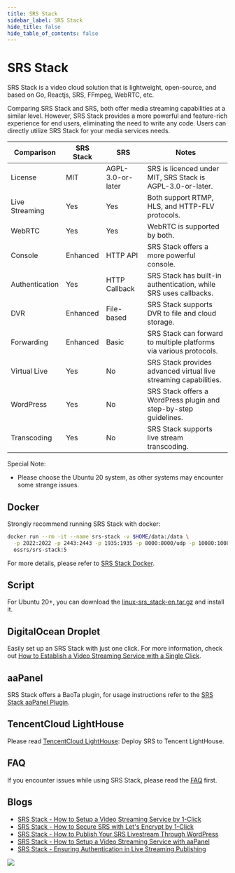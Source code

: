 ```yaml
---
title: SRS Stack
sidebar_label: SRS Stack
hide_title: false
hide_table_of_contents: false
---
```


# SRS Stack

SRS Stack is a video cloud solution that is lightweight, open-source, and based on Go, 
Reactjs, SRS, FFmpeg, WebRTC, etc.

Comparing SRS Stack and SRS, both offer media streaming capabilities at a similar level. 
However, SRS Stack provides a more powerful and feature-rich experience for end users, 
eliminating the need to write any code. Users can directly utilize SRS Stack for your 
media services needs.

| Comparison       | SRS Stack | SRS                 | Notes                                                              |
|------------------|-----------|---------------------|--------------------------------------------------------------------|
| License          | MIT       | AGPL-3.0-or-later   | SRS is licenced under MIT, SRS Stack is AGPL-3.0-or-later.         |
| Live Streaming   | Yes       | Yes                 | Both support RTMP, HLS, and HTTP-FLV protocols.                    |
| WebRTC           | Yes       | Yes                 | WebRTC is supported by both.                                       |
| Console          | Enhanced  | HTTP API            | SRS Stack offers a more powerful console.                          |
| Authentication   | Yes       | HTTP Callback       | SRS Stack has built-in authentication, while SRS uses callbacks.   |
| DVR              | Enhanced  | File-based          | SRS Stack supports DVR to file and cloud storage.                  |
| Forwarding       | Enhanced  | Basic               | SRS Stack can forward to multiple platforms via various protocols. |
| Virtual Live     | Yes       | No                  | SRS Stack provides advanced virtual live streaming capabilities.   |
| WordPress        | Yes       | No                  | SRS Stack offers a WordPress plugin and step-by-step guidelines.   |
| Transcoding      | Yes       | No                  | SRS Stack supports live stream transcoding.                        |

Special Note:

* Please choose the Ubuntu 20 system, as other systems may encounter some strange issues.

## Docker

Strongly recommend running SRS Stack with docker:

```bash
docker run --rm -it --name srs-stack -v $HOME/data:/data \
  -p 2022:2022 -p 2443:2443 -p 1935:1935 -p 8000:8000/udp -p 10080:10080/udp \
  ossrs/srs-stack:5
```

For more details, please refer to [SRS Stack Docker](https://github.com/ossrs/srs-stack#usage).

## Script

For Ubuntu 20+, you can download the [linux-srs_stack-en.tar.gz](https://github.com/ossrs/srs-stack/releases/latest/download/linux-srs_stack-en.tar.gz) 
and install it.

## DigitalOcean Droplet

Easily set up an SRS Stack with just one click. For more information, check out 
[How to Establish a Video Streaming Service with a Single Click](/blog/SRS-Stack-Tutorial).

## aaPanel

SRS Stack offers a BaoTa plugin, for usage instructions refer to the [SRS Stack aaPanel Plugin](/blog/BT-aaPanel).

## TencentCloud LightHouse

Please read [TencentCloud LightHouse](https://www.bilibili.com/video/BV1844y1L7dL/): Deploy SRS to Tencent LightHouse.

## FAQ

If you encounter issues while using SRS Stack, please read the [FAQ](/faq-srs-stack) first.

## Blogs

* [SRS Stack - How to Setup a Video Streaming Service by 1-Click](/blog/SRS-Stack-Tutorial)
* [SRS Stack - How to Secure SRS with Let's Encrypt by 1-Click](/blog/SRS-Stack-HTTPS)
* [SRS Stack - How to Publish Your SRS Livestream Through WordPress](/blog/WordPress-Plugin)
* [SRS Stack - How to Setup a Video Streaming Service with aaPanel](/blog/BT-aaPanel)
* [SRS Stack - Ensuring Authentication in Live Streaming Publishing](/blog/Ensuring-Authentication-in-Live-Streaming-Publishing)

![](https://ossrs.net/gif/v1/sls.gif?site=ossrs.io&path=/lts/doc/en/v5/getting-started-stack)


